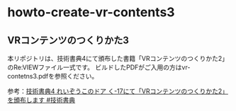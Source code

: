 # howto-create-vr-contents3

## VRコンテンツのつくりかた3

本リポジトリは、技術書典4にて頒布した書籍「VRコンテンツのつくりかた2」のRe:VIEWファイル一式です。
ビルドしたPDFがご入用の方はvr-contetns3.pdfを参照ください。

参考：[技術書典4 れいぞうこのドア く-17にて「VRコンテンツのつくりかた2」を頒布します #技術書典](http://greety.sakura.ne.jp/redo...)

